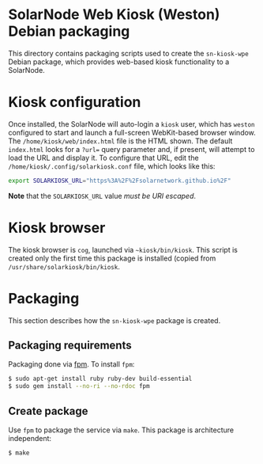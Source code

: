 # SolarNode Web Kiosk (Weston) Debian packaging

This directory contains packaging scripts used to create the `sn-kiosk-wpe` Debian package, which
provides web-based kiosk functionality to a SolarNode.

# Kiosk configuration

Once installed, the SolarNode will auto-login a `kiosk` user, which has `weston` configured to start
and launch a full-screen WebKit-based browser window. The `/home/kiosk/web/index.html` file is the
HTML shown. The default `index.html` looks for a `?url=` query parameter
and, if present, will attempt to load the URL and display it. To configure that URL, edit the
`/home/kiosk/.config/solarkiosk.conf` file, which looks like this:

```sh
export SOLARKIOSK_URL="https%3A%2F%2Fsolarnetwork.github.io%2F"
```

**Note** that the `SOLARKIOSK_URL` value _must be URI escaped_.

# Kiosk browser

The kiosk browser is `cog`, launched via `~kiosk/bin/kiosk`. This script is created only
the first time this package is installed (copied from `/usr/share/solarkiosk/bin/kiosk`.

# Packaging

This section describes how the `sn-kiosk-wpe` package is created.

## Packaging requirements

Packaging done via [fpm][fpm]. To install `fpm`:

```sh
$ sudo apt-get install ruby ruby-dev build-essential
$ sudo gem install --no-ri --no-rdoc fpm
```

## Create package

Use `fpm` to package the service via `make`. This package is architecture independent:

```sh
$ make
```

[fpm]: https://github.com/jordansissel/fpm
